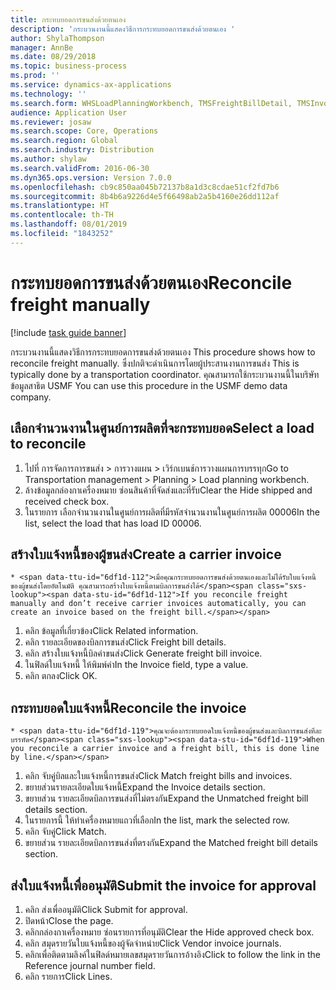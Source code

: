 ```yaml
---
title: กระทบยอดการขนส่งด้วยตนเอง
description: 'กระบวนงานนี้แสดงวิธีการกระทบยอดการขนส่งด้วยตนเอง '
author: ShylaThompson
manager: AnnBe
ms.date: 08/29/2018
ms.topic: business-process
ms.prod: ''
ms.service: dynamics-ax-applications
ms.technology: ''
ms.search.form: WHSLoadPlanningWorkbench, TMSFreightBillDetail, TMSInvoiceTable, TMSFreightBillInvoiceReconcile, TMSInvoiceJournal, LedgerJournalTable, LedgerJournalTransDaily
audience: Application User
ms.reviewer: josaw
ms.search.scope: Core, Operations
ms.search.region: Global
ms.search.industry: Distribution
ms.author: shylaw
ms.search.validFrom: 2016-06-30
ms.dyn365.ops.version: Version 7.0.0
ms.openlocfilehash: cb9c850aa045b72137b8a1d3c8cdae51cf2fd7b6
ms.sourcegitcommit: 8b4b6a9226d4e5f66498ab2a5b4160e26dd112af
ms.translationtype: HT
ms.contentlocale: th-TH
ms.lasthandoff: 08/01/2019
ms.locfileid: "1843252"
---
```

# <a name="reconcile-freight-manually"></a><span data-ttu-id="6df1d-103">กระทบยอดการขนส่งด้วยตนเอง</span><span class="sxs-lookup"><span data-stu-id="6df1d-103">Reconcile freight manually</span></span>

[!include [task guide banner](../../includes/task-guide-banner.md)]

<span data-ttu-id="6df1d-104">กระบวนงานนี้แสดงวิธีการกระทบยอดการขนส่งด้วยตนเอง </span><span class="sxs-lookup"><span data-stu-id="6df1d-104">This procedure shows how to reconcile freight manually.</span></span> <span data-ttu-id="6df1d-105">ซึ่งปกติจะดำเนินการโดยผู้ประสานงานการขนส่ง </span><span class="sxs-lookup"><span data-stu-id="6df1d-105">This is typically done by a transportation coordinator.</span></span> <span data-ttu-id="6df1d-106">คุณสามารถใช้กระบวนงานนี้ในบริษัทข้อมูลสาธิต USMF </span><span class="sxs-lookup"><span data-stu-id="6df1d-106">You can use this procedure in the USMF demo data company.</span></span>


## <a name="select-a-load-to-reconcile"></a><span data-ttu-id="6df1d-107">เลือกจำนวนงานในศูนย์การผลิตที่จะกระทบยอด</span><span class="sxs-lookup"><span data-stu-id="6df1d-107">Select a load to reconcile</span></span>
1. <span data-ttu-id="6df1d-108">ไปที่ การจัดการการขนส่ง > การวางแผน > เวิร์กเบนช์การวางแผนการบรรทุก</span><span class="sxs-lookup"><span data-stu-id="6df1d-108">Go to Transportation management > Planning > Load planning workbench.</span></span>
2. <span data-ttu-id="6df1d-109">ล้างข้อมูลกล่องกาเครื่องหมาย ซ่อนสินค้าที่จัดส่งและที่รับ</span><span class="sxs-lookup"><span data-stu-id="6df1d-109">Clear the Hide shipped and received check box.</span></span> 
3. <span data-ttu-id="6df1d-110">ในรายการ เลือกจำนวนงานในศูนย์การผลิตที่มีรหัสจำนวนงานในศูนย์การผลิต 00006</span><span class="sxs-lookup"><span data-stu-id="6df1d-110">In the list, select the load that has load ID 00006.</span></span>

## <a name="create-a-carrier-invoice"></a><span data-ttu-id="6df1d-111">สร้างใบแจ้งหนี้ของผู้ขนส่ง</span><span class="sxs-lookup"><span data-stu-id="6df1d-111">Create a carrier invoice</span></span>
    * <span data-ttu-id="6df1d-112">เมื่อคุณกระทบยอดการขนส่งด้วยตนเองและไม่ได้รับใบแจ้งหนี้ของผู้ขนส่งโดยอัตโนมัติ คุณสามารถสร้างใบแจ้งหนี้ตามบิลการขนส่งได้</span><span class="sxs-lookup"><span data-stu-id="6df1d-112">If you reconcile freight manually and don’t receive carrier invoices automatically, you can create an invoice based on the freight bill.</span></span>  
1. <span data-ttu-id="6df1d-113">คลิก ข้อมูลที่เกี่ยวข้อง</span><span class="sxs-lookup"><span data-stu-id="6df1d-113">Click Related information.</span></span>
2. <span data-ttu-id="6df1d-114">คลิก รายละเอียดของบิลการขนส่ง</span><span class="sxs-lookup"><span data-stu-id="6df1d-114">Click Freight bill details.</span></span>
3. <span data-ttu-id="6df1d-115">คลิก สร้างใบแจ้งหนี้บิลค่าขนส่ง</span><span class="sxs-lookup"><span data-stu-id="6df1d-115">Click Generate freight bill invoice.</span></span>
4. <span data-ttu-id="6df1d-116">ในฟิลด์ใบแจ้งหนี้ ให้พิมพ์ค่า</span><span class="sxs-lookup"><span data-stu-id="6df1d-116">In the Invoice field, type a value.</span></span>
5. <span data-ttu-id="6df1d-117">คลิก ตกลง</span><span class="sxs-lookup"><span data-stu-id="6df1d-117">Click OK.</span></span>

## <a name="reconcile-the-invoice"></a><span data-ttu-id="6df1d-118">กระทบยอดใบแจ้งหนี้</span><span class="sxs-lookup"><span data-stu-id="6df1d-118">Reconcile the invoice</span></span>
    * <span data-ttu-id="6df1d-119">คุณจะต้องกระทบยอดใบแจ้งหนี้ของผู้ขนส่งและบิลการขนส่งทีละบรรทัด</span><span class="sxs-lookup"><span data-stu-id="6df1d-119">When you reconcile a carrier invoice and a freight bill, this is done line by line.</span></span>  
1. <span data-ttu-id="6df1d-120">คลิก จับคู่บิลและใบแจ้งหนี้การขนส่ง</span><span class="sxs-lookup"><span data-stu-id="6df1d-120">Click Match freight bills and invoices.</span></span>
2. <span data-ttu-id="6df1d-121">ขยายส่วนรายละเอียดใบแจ้งหนี้</span><span class="sxs-lookup"><span data-stu-id="6df1d-121">Expand the Invoice details section.</span></span>
3. <span data-ttu-id="6df1d-122">ขยายส่วน รายละเอียดบิลการขนส่งที่ไม่ตรงกัน</span><span class="sxs-lookup"><span data-stu-id="6df1d-122">Expand the Unmatched freight bill details section.</span></span>
4. <span data-ttu-id="6df1d-123">ในรายการนี้ ให้ทำเครื่องหมายแถวที่เลือก</span><span class="sxs-lookup"><span data-stu-id="6df1d-123">In the list, mark the selected row.</span></span>
5. <span data-ttu-id="6df1d-124">คลิก จับคู่</span><span class="sxs-lookup"><span data-stu-id="6df1d-124">Click Match.</span></span>
6. <span data-ttu-id="6df1d-125">ขยายส่วน รายละเอียดบิลการขนส่งที่ตรงกัน</span><span class="sxs-lookup"><span data-stu-id="6df1d-125">Expand the Matched freight bill details section.</span></span>

## <a name="submit-the-invoice-for-approval"></a><span data-ttu-id="6df1d-126">ส่งใบแจ้งหนี้เพื่ออนุมัติ</span><span class="sxs-lookup"><span data-stu-id="6df1d-126">Submit the invoice for approval</span></span>
1. <span data-ttu-id="6df1d-127">คลิก ส่งเพื่ออนุมัติ</span><span class="sxs-lookup"><span data-stu-id="6df1d-127">Click Submit for approval.</span></span>
2. <span data-ttu-id="6df1d-128">ปิดหน้า</span><span class="sxs-lookup"><span data-stu-id="6df1d-128">Close the page.</span></span>
3. <span data-ttu-id="6df1d-129">คลิกกล่องกาเครื่องหมาย ซ่อนรายการที่อนุมัติ</span><span class="sxs-lookup"><span data-stu-id="6df1d-129">Clear the Hide approved check box.</span></span> 
4. <span data-ttu-id="6df1d-130">คลิก สมุดรายวันใบแจ้งหนี้ของผู้จัดจำหน่าย</span><span class="sxs-lookup"><span data-stu-id="6df1d-130">Click Vendor invoice journals.</span></span>
5. <span data-ttu-id="6df1d-131">คลิกเพื่อติดตามลิงค์ในฟิลด์หมายเลขสมุดรายวันการอ้างอิง</span><span class="sxs-lookup"><span data-stu-id="6df1d-131">Click to follow the link in the Reference journal number field.</span></span>
6. <span data-ttu-id="6df1d-132">คลิก รายการ</span><span class="sxs-lookup"><span data-stu-id="6df1d-132">Click Lines.</span></span>

